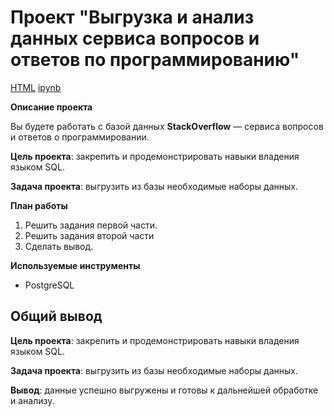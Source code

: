 # Проект "Выгрузка и анализ данных сервиса вопросов и ответов по программированию"

[HTML](https://github.com/AVRotaev/Portfolio/blob/main/Stackoverflow_service_analysis_PostgreSQL_practice/SQL_practice_stackoverflow.html) [ipynb](https://github.com/AVRotaev/Portfolio/blob/main/Stackoverflow_service_analysis_PostgreSQL_practice/SQL_practice_stackoverflow.ipynb)

**Описание проекта**

Вы будете работать с базой данных **StackOverflow** — сервиса вопросов и ответов о программировании. 

**Цель проекта**: закрепить и продемонстрировать навыки владения языком SQL.

**Задача проекта**: выгрузить из базы необходимые наборы данных.

**План работы**

1. Решить задания первой части.
2. Решить задания второй части
3. Сделать вывод.  

**Используемые инструменты**

- PostgreSQL

## Общий вывод

**Цель проекта**: закрепить и продемонстрировать навыки владения языком SQL.

**Задача проекта**: выгрузить из базы необходимые наборы данных.

**Вывод**: данные успешно выгружены и готовы к дальнейшей обработке и анализу.
